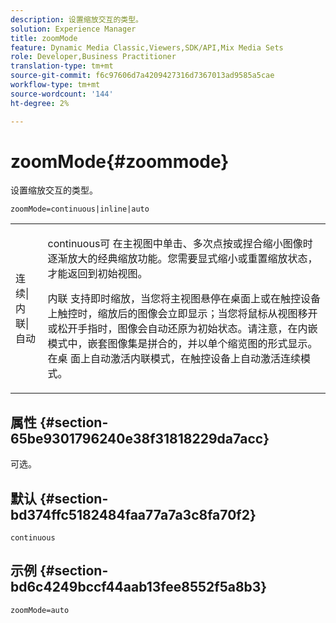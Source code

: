 ```yaml
---
description: 设置缩放交互的类型。
solution: Experience Manager
title: zoomMode
feature: Dynamic Media Classic,Viewers,SDK/API,Mix Media Sets
role: Developer,Business Practitioner
translation-type: tm+mt
source-git-commit: f6c97606d7a4209427316d7367013ad9585a5cae
workflow-type: tm+mt
source-wordcount: '144'
ht-degree: 2%

---
```



# zoomMode{#zoommode}

设置缩放交互的类型。

`zoomMode=continuous|inline|auto`

<table id="table_E314540D347D47699C04EB80D20C0721"> 
 <tbody> 
  <tr> 
   <td colname="col1"> <p> <span class="codeph"> 连续|内联|自动  </span> </p> </td> 
   <td colname="col2"> <p> <span class="codeph"> continuous可 </span> 在主视图中单击、多次点按或捏合缩小图像时逐渐放大的经典缩放功能。您需要显式缩小或重置缩放状态，才能返回到初始视图。 </p> <p> <span class="codeph"> 内联 </span> 支持即时缩放，当您将主视图悬停在桌面上或在触控设备上触控时，缩放后的图像会立即显示；当您将鼠标从视图移开或松开手指时，图像会自动还原为初始状态。请注意，在内嵌</span>模式中，嵌套图像集是拼合的，并以单个缩览图的形式显示。 <span class="codeph"><span class="codeph"> 在桌 </span> 面上自动激活内联模式，在触控设备上自动激活连续模式。 </span></p> </td> 
  </tr> 
 </tbody> 
</table>

## 属性 {#section-65be9301796240e38f31818229da7acc}

可选。

## 默认 {#section-bd374ffc5182484faa77a7a3c8fa70f2}

`continuous`

## 示例 {#section-bd6c4249bccf44aab13fee8552f5a8b3}

`zoomMode=auto`
